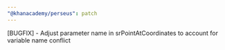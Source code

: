 ```yaml
---
"@khanacademy/perseus": patch
---
```


[BUGFIX] - Adjust parameter name in srPointAtCoordinates to account for variable name conflict
